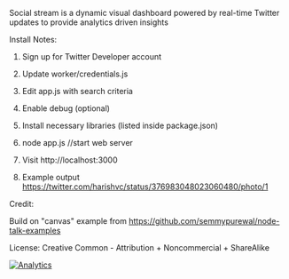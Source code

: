 Social stream is a dynamic visual dashboard powered by real-time Twitter updates to provide analytics driven insights


Install Notes:

1. Sign up for Twitter Developer account

2. Update worker/credentials.js 

3. Edit app.js with search criteria

4. Enable debug (optional)

5. Install necessary libraries (listed inside package.json)

6. node app.js  //start web server

7. Visit http://localhost:3000 

8. Example output https://twitter.com/harishvc/status/376983048023060480/photo/1

Credit:

Build on "canvas" example from https://github.com/semmypurewal/node-talk-examples 

License:
Creative Common - Attribution + Noncommercial + ShareAlike 

[![Analytics](https://ga-beacon.appspot.com/UA-55381661-1/socialstream/readme)](https://github.com/igrigorik/ga-beacon)
